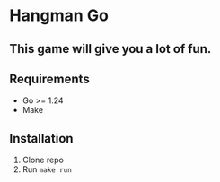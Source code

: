 # Hangman Go

## This game will give you a lot of fun.

## Requirements

* Go >= 1.24
* Make

## Installation

1. Clone repo
2. Run ``make run``